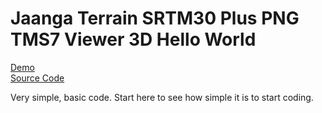Jaanga Terrain SRTM30 Plus PNG TMS7 Viewer 3D Hello World
===

[Demo]( ./png-tms7-viewer-3d-hello-world/r1/png-tms7-viewer-3d-hello-world.html )  
[Source Code]( https://github.com/jaanga/terrain-srtm30-plus-viewers/blob/gh-pages/png-tms7-viewer-3d-hello-world/r1/png-tms7-viewer-3d-hello-world.html )

Very simple, basic code. Start here to see how simple it is to start coding.
